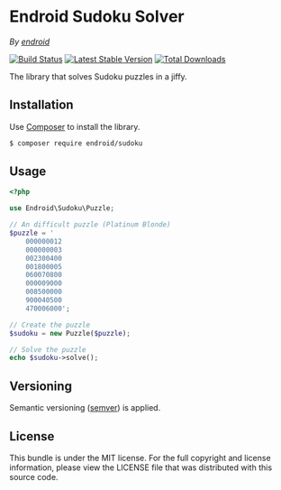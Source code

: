 Endroid Sudoku Solver
=====================

*By [endroid](http://endroid.nl/)*

[![Build Status](https://secure.travis-ci.org/endroid/Sudoku.png)](http://travis-ci.org/endroid/Sudoku)
[![Latest Stable Version](https://poser.pugx.org/endroid/sudoku/v/stable.png)](https://packagist.org/packages/endroid/sudoku)
[![Total Downloads](https://poser.pugx.org/endroid/sudoku/downloads.png)](https://packagist.org/packages/endroid/sudoku)

The library that solves Sudoku puzzles in a jiffy.

## Installation

Use [Composer](https://getcomposer.org/) to install the library.

``` bash
$ composer require endroid/sudoku
```

## Usage

``` php
<?php

use Endroid\Sudoku\Puzzle;

// An difficult puzzle (Platinum Blonde)
$puzzle = '
    000000012
    000000003
    002300400
    001800005
    060070800
    000009000
    008500000
    900040500
    470006000';

// Create the puzzle
$sudoku = new Puzzle($puzzle);

// Solve the puzzle
echo $sudoku->solve();
```

## Versioning

Semantic versioning ([semver](http://semver.org/)) is applied.

## License

This bundle is under the MIT license. For the full copyright and license information, please view the LICENSE file that
was distributed with this source code.

